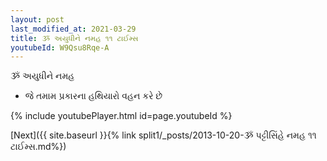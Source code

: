 ```yaml
---
layout: post
last_modified_at: 2021-03-29
title: ૐ અયુધીને નમહ ૧૧ ટાઈમ્સ
youtubeId: W9Qsu8Rqe-A
---
```

 
 
 ૐ અયુધીને નમહ  
 
 -  જે તમામ પ્રકારના હથિયારો વહન કરે છે 
 
  
 
  
 
 
 
 
 
 


{% include youtubePlayer.html id=page.youtubeId %}
 
[Next]({{ site.baseurl }}{% link  split1/_posts/2013-10-20-ૐ પટ્ટીસિંહે નમહ ૧૧ ટાઈમ્સ.md%})
 
